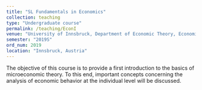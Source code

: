 ```yaml
---
title: "SL Fundamentals in Economics"
collection: teaching
type: "Undergraduate course"
permalink: /teaching/EconI
venue: "University of Innsbruck, Department of Economic Theory, Economic Policy and Economic History"
semester: "2019S"
ord_num: 2019
location: "Innsbruck, Austria"
---
```


The objective of this course is to provide a first introduction to the basics of microeconomic theory. To this end, important concepts concerning the analysis of economic behavior at the individual level will be discussed. 
